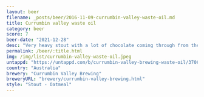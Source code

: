 ```yaml
---
layout: beer
filename: _posts/beer/2016-11-09-currumbin-valley-waste-oil.md
title: Currumbin valley waste oil
category: beer
score: 7
beer-date: "2021-12-28"
desc: "Very heavy stout with a lot of chocolate coming through from the roasted grains"
permalink: /beer/:title.html
img: /img/list/currumbin-valley-waste-oil.jpeg
untappd: "https://untappd.com/b/currumbin-valley-brewing-waste-oil/3706542"
country: "Australia"
brewery: "Currumbin Valley Brewing"
breweryURL: "brewery/currumbin-valley-brewing.html"
style: "Stout - Oatmeal"
---
```

